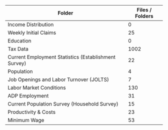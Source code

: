 | Folder                                               |   Files / Folders |
|------------------------------------------------------|-------------------|
| Income Distribution                                  |                 0 |
| Weekly Initial Claims                                |                25 |
| Education                                            |                 0 |
| Tax Data                                             |              1002 |
| Current Employment Statistics (Establishment Survey) |                22 |
| Population                                           |                 4 |
| Job Openings and Labor Turnover (JOLTS)              |                 7 |
| Labor Market Conditions                              |               130 |
| ADP Employment                                       |                31 |
| Current Population Survey (Household Survey)         |                15 |
| Productivity & Costs                                 |                23 |
| Minimum Wage                                         |                53 |
